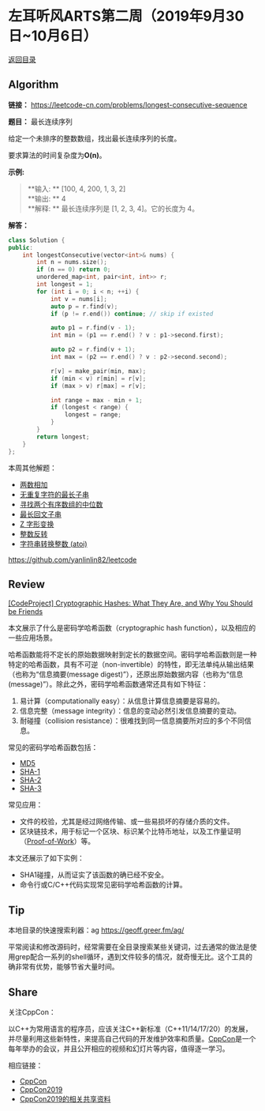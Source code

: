 # 左耳听风ARTS第二周（2019年9月30日~10月6日）

[返回目录](README.md#打卡记录)

## Algorithm

**链接：** <https://leetcode-cn.com/problems/longest-consecutive-sequence>

**题目：** 最长连续序列

给定一个未排序的整数数组，找出最长连续序列的长度。

要求算法的时间复杂度为**O(n)**。

**示例:**

> **输入: ** [100, 4, 200, 1, 3, 2]  
> **输出: ** 4  
> **解释: ** 最长连续序列是 [1, 2, 3, 4]。它的长度为 4。

**解答：**

```cpp
class Solution {
public:
    int longestConsecutive(vector<int>& nums) {
        int n = nums.size();
        if (n == 0) return 0;
        unordered_map<int, pair<int, int>> r;
        int longest = 1;
        for (int i = 0; i < n; ++i) {
            int v = nums[i];
            auto p = r.find(v);
            if (p != r.end()) continue; // skip if existed

            auto p1 = r.find(v - 1);
            int min = (p1 == r.end() ? v : p1->second.first);

            auto p2 = r.find(v + 1);
            int max = (p2 == r.end() ? v : p2->second.second);

            r[v] = make_pair(min, max);
            if (min < v) r[min] = r[v];
            if (max > v) r[max] = r[v];

            int range = max - min + 1;
            if (longest < range) {
                longest = range;
            }
        }
        return longest;
    }
};
```

本周其他解题：

* [两数相加](https://github.com/yanlinlin82/leetcode/blob/master/00002_add-two-numbers/190930-2.cpp)
* [无重复字符的最长子串](https://github.com/yanlinlin82/leetcode/blob/master/00003_longest-substring-without-repeating-characters/191001-1.cpp)
* [寻找两个有序数组的中位数](https://github.com/yanlinlin82/leetcode/blob/master/00004_median-of-two-sorted-arrays/191003-2.cpp)
* [最长回文子串](https://github.com/yanlinlin82/leetcode/blob/master/00005_longest-palindromic-substring/191003-2.cpp)
* [Z 字形变换](https://github.com/yanlinlin82/leetcode/blob/master/00006_zigzag-conversion/191004-1.cpp)
* [整数反转](https://github.com/yanlinlin82/leetcode/blob/master/00007_reverse-integer/191005-1.cpp)
* [字符串转换整数 (atoi)](https://github.com/yanlinlin82/leetcode/blob/master/00008_string-to-integer-atoi/191005-1.cpp)

<https://github.com/yanlinlin82/leetcode>

## Review

[\[CodeProject\] Cryptographic Hashes: What They Are, and Why You Should be Friends](https://www.codeproject.com/Articles/1044042/Cryptographic-Hashes-What-They-Are-and-Why-You-Sho)

本文展示了什么是密码学哈希函数（cryptographic hash function），以及相应的一些应用场景。

哈希函数能将不定长的原始数据映射到定长的数据空间。密码学哈希函数则是一种特定的哈希函数，具有不可逆（non-invertible）的特性，即无法单纯从输出结果（也称为“信息摘要(message digest)”），还原出原始数据内容（也称为“信息(message)”）。除此之外，密码学哈希函数通常还具有如下特征：

1. 易计算（computationally easy）：从信息计算信息摘要是容易的。
2. 信息完整（message integrity）：信息的变动必然引发信息摘要的变动。
3. 耐碰撞（collision resistance）：很难找到同一信息摘要所对应的多个不同信息。

常见的密码学哈希函数包括：

* [MD5](https://en.wikipedia.org/wiki/MD5)
* [SHA-1](https://en.wikipedia.org/wiki/SHA-1)
* [SHA-2](https://en.wikipedia.org/wiki/SHA-2)
* [SHA-3](https://en.wikipedia.org/wiki/SHA-3)

常见应用：

* 文件的校验，尤其是经过网络传输、或一些易损坏的存储介质的文件。
* 区块链技术，用于标记一个区块、标识某个比特币地址，以及工作量证明（[Proof-of-Work](https://en.bitcoin.it/wiki/Proof_of_work)）等。

本文还展示了如下实例：

* SHA1碰撞，从而证实了该函数的确已经不安全。
* 命令行或C/C++代码实现常见密码学哈希函数的计算。

## Tip

本地目录的快速搜索利器：ag <https://geoff.greer.fm/ag/>

平常阅读和修改源码时，经常需要在全目录搜索某些关键词，过去通常的做法是使用grep配合一系列的shell循环，遇到文件较多的情况，就奇慢无比。这个工具的确非常有优势，能够节省大量时间。

## Share

关注CppCon：

以C++为常用语言的程序员，应该关注C++新标准（C++11/14/17/20）的发展，并尽量利用这些新特性，来提高自己代码的开发维护效率和质量。[CppCon](http://cppcon.org/)是一个每年举办的会议，并且公开相应的视频和幻灯片等内容，值得逐一学习。

相应链接：

* [CppCon](http://cppcon.org/)
* [CppCon2019](https://cppcon.org/cppcon-2019-program/)
* [CppCon2019的相关共享资料](https://github.com/CppCon/CppCon2019)
